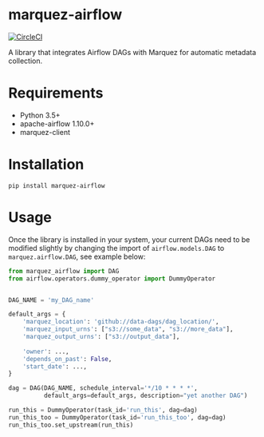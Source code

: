 # marquez-airflow

[![CircleCI](https://circleci.com/gh/MarquezProject/marquez-airflow/tree/master.svg?style=shield)](https://circleci.com/gh/MarquezProject/marquez-airflow/tree/master)

A library that integrates Airflow DAGs with Marquez for automatic metadata collection.

# Requirements
 - Python 3.5+
 - apache-airflow 1.10.0+
 - marquez-client
 
 # Installation
 
 ```
pip install marquez-airflow
```
 
 # Usage
 
 Once the library is installed in your system, your current DAGs need to be modified slightly by changing the import of `airflow.models.DAG` to `marquez.airflow.DAG`, see example below:
 
```python
from marquez_airflow import DAG
from airflow.operators.dummy_operator import DummyOperator


DAG_NAME = 'my_DAG_name'

default_args = {
    'marquez_location': 'github://data-dags/dag_location/',
    'marquez_input_urns': ["s3://some_data", "s3://more_data"],
    'marquez_output_urns': ["s3://output_data"],
    
    'owner': ...,
    'depends_on_past': False,
    'start_date': ...,
}

dag = DAG(DAG_NAME, schedule_interval='*/10 * * * *',
          default_args=default_args, description="yet another DAG")

run_this = DummyOperator(task_id='run_this', dag=dag)
run_this_too = DummyOperator(task_id='run_this_too', dag=dag)
run_this_too.set_upstream(run_this)
```

